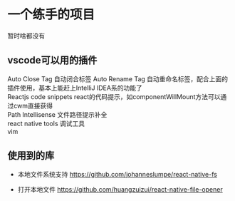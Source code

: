 # 一个练手的项目
暂时啥都没有<br/>

## vscode可以用的插件
Auto Close Tag 自动闭合标签
Auto Rename Tag 自动重命名标签，配合上面的插件使用，基本上能赶上IntelliJ IDEA系的功能了<br/>
Reactjs code snippets react的代码提示，如componentWillMount方法可以通过cwm直接获得<br/>
Path Intellisense 文件路径提示补全<br/>
react native tools 调试工具<br/>
vim<br/>

## 使用到的库
- 本地文件系统支持
https://github.com/johanneslumpe/react-native-fs

- 打开本地文件
https://github.com/huangzuizui/react-native-file-opener
